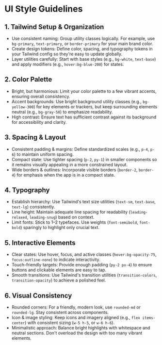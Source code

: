 # UI Style Guidelines

## 1. Tailwind Setup & Organization

- Use consistent naming: Group utility classes logically. For example, use `bg-primary`, `text-primary`, or `border-primary` for your main brand color.
- Create design tokens: Define color, spacing, and typography tokens in your Tailwind config so they're easy to update globally.
- Layer utilities carefully: Start with base styles (e.g., `bg-white`, `text-base`) and apply modifiers (e.g., `hover:bg-blue-200`) for states.

## 2. Color Palette

- Bright, but harmonious: Limit your color palette to a few vibrant accents, ensuring overall consistency.
- Accent backgrounds: Use bright background utility classes (e.g., `bg-yellow-300`) for key elements or trackers, but keep surrounding elements neutral (e.g., `bg-gray-50`) to emphasize readability.
- High contrast: Ensure text has sufficient contrast against its background for accessibility and clarity.

## 3. Spacing & Layout

- Consistent padding & margins: Define standardized scales (e.g., `p-4`, `p-6`) to maintain uniform spacing.
- Compact state: Use tighter spacing (`p-2`, `py-1`) in smaller components so it remains visually appealing in a more constrained layout.
- Wide borders & outlines: Incorporate visible borders (`border-2`, `border-4`) for emphasis when the app is in a compact state.

## 4. Typography

- Establish hierarchy: Use Tailwind's text size utilities (`text-sm`, `text-base`, `text-lg`) consistently.
- Line height: Maintain adequate line spacing for readability (`leading-relaxed`, `leading-snug`) based on context.
- Limit fonts: Stick to 1–2 typefaces. Use weights (`font-semibold`, `font-bold`) sparingly to highlight only crucial text.

## 5. Interactive Elements

- Clear states: Use hover, focus, and active classes (`hover:bg-opacity-75`, `focus:outline-none`) to indicate interactivity.
- Touch-friendly targets: Provide enough padding (`py-2 px-4`) to ensure buttons and clickable elements are easy to tap.
- Smooth transitions: Use Tailwind's transition utilities (`transition-colors`, `transition-opacity`) to achieve a polished feel.

## 6. Visual Consistency

- Rounded corners: For a friendly, modern look, use `rounded-md` or `rounded-lg`. Stay consistent across components.
- Icon & image styling: Keep icons and imagery aligned (e.g., `flex items-center`) with consistent sizing (`w-5 h-5`, or `w-6 h-6`).
- Minimalistic approach: Balance bright highlights with whitespace and neutral sections. Don't overload the design with too many vibrant elements.
